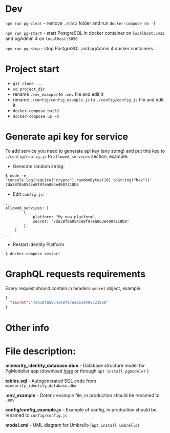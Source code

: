 # Dev
`npm run pg-clear` - remove `./data` folder and run `docker-compose rm -f`
 
`npm run pg-start` - start PostgreSQL in docker container on `localhost:5432` and pgAdmin 4 on `localhost:5050`
 
`npm run pg-stop` - stop PostgreSQL and pgAdmin 4 docker containers

# Project start

- `git clone ...`
- `cd project_dir`
- rename `.env_example` to `.env` file and edit it
- rename `./config/config_example.js` to `./config/config.js` file and edit it
- `docker-compose build`
- `docker-compose up -d`

# Generate api key for service

To add service you need to generate api key (any string) and put this key to `./config/config.js` to `allowed_services` section, example:

- Generate random string:
```
$ node -e 'console.log(require("crypto").randomBytes(16).toString("hex"))'
7da38f8a054ce8f97ea063e4007218b8
```
- Edit `config.js`:
```
...
allowed_services: [
        {
            platform: "My new platform",
            secret: "7da38f8a054ce8f97ea063e4007218b8"
        }
    ]
...
```
- Restart Identity Platform
```
$ docker-compose restart
```
 
# GraphQL requests requirements
Every request should contain in headers `secret` object, example:
```json
{
  "secret":"7da38f8a054ce8f97ea063e4007218b8"
}
```

# Other info

# File description:
**mineority_identity_database.dbm** - Database structure model for PgModeller app (download [here](https://pgmodeler.io/) or through `apt install pgmodeler` ) 

**tables.sql** - Autogenerated SQL code from `mineority_identity_database.dbm` 

**.env_example** - Dotenv example file, in production should be renamed to `.env`

**config/config_example.js** - Example of config, in production should be renamed to `config/config.js`

**model.xmi** - UML diagram for Umbrello (`apt install umbrello`)